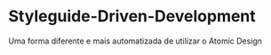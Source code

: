 # Styleguide-Driven-Development
Uma forma diferente e mais automatizada de utilizar o Atomic Design
